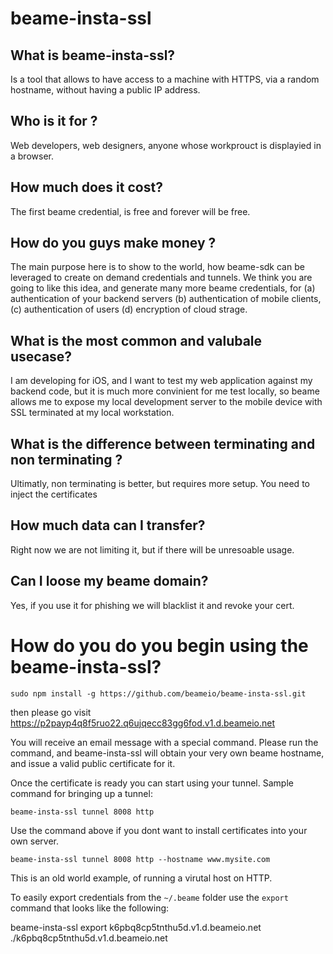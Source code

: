 # beame-insta-ssl

## What is beame-insta-ssl?

Is a tool that allows to have access to a machine with HTTPS, via a random hostname, without having a public IP address.

## Who is it for ?

Web developers, web designers, anyone whose workprouct is displayied in a browser.

## How much does it cost?

The first beame credential, is free and forever will be free.

## How do you guys make money ?

The main purpose here is to show to the world, how beame-sdk can be leveraged to create on demand credentials and tunnels. We think you are going to like this idea, and generate many more beame credentials, for (a) authentication of your backend servers (b) authentication of mobile clients, (c) authentication of users (d) encryption of cloud strage.

## What is the most common and valubale usecase?
I am developing for iOS, and I want to test my web application against my backend code, but it is much more convinient for me test locally, so beame allows me to expose my local development server to the mobile device with SSL terminated at my local workstation.

## What is the difference between terminating and non terminating ?

Ultimatly, non terminating is better, but requires more setup. You need to inject the certificates

## How much data can I transfer?

Right now we are not limiting it, but if there will be unresoable usage.

## Can I loose my beame domain?

Yes, if you use it for phishing we will blacklist it and revoke your cert.

# How do you do you begin using the beame-insta-ssl?

	sudo npm install -g https://github.com/beameio/beame-insta-ssl.git

then please go visit https://p2payp4q8f5ruo22.q6ujqecc83gg6fod.v1.d.beameio.net

You will receive an email message with a special command. Please run the command, and beame-insta-ssl will obtain your very own beame hostname, and issue a valid public certificate for it.

Once the certificate is ready you can start using your tunnel. Sample command for bringing up a tunnel:

	beame-insta-ssl tunnel 8008 http

Use the command above if you dont want to install certificates into your own server.

	beame-insta-ssl tunnel 8008 http --hostname www.mysite.com

This is an old world example, of running a virutal host on HTTP.

To easily export credentials from the `~/.beame` folder use the `export` command that looks like the following:

beame-insta-ssl export k6pbq8cp5tnthu5d.v1.d.beameio.net ./k6pbq8cp5tnthu5d.v1.d.beameio.net

